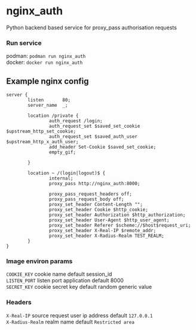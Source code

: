 # nginx_auth
Python backend based service for proxy_pass authorisation requests

### Run service
podman: `podman run nginx_auth`  
docker: `docker run nginx_auth`

## Example nginx config
```
server {
        listen       80;
        server_name  _;

        location /private {
                auth_request /login;
                auth_request_set $saved_set_cookie $upstream_http_set_cookie;
                auth_request_set $saved_auth_user $upstream_http_x_auth_user;
                add_header Set-Cookie $saved_set_cookie;
                empty_gif;

        }

        location ~ /(login|logout)$ {
                internal;
                proxy_pass http://nginx_auth:8000;

                proxy_pass_request_headers off;
                proxy_pass_request_body off;
                proxy_set_header Content-Length "";
                proxy_set_header Cookie $http_cookie;
                proxy_set_header Authorization $http_authorization;
                proxy_set_header User-Agent $http_user_agent;
                proxy_set_header Referer $scheme://$host$request_uri;
                proxy_set_header X-Real-IP $remote_addr;
                proxy_set_header X-Radius-Realm TEST_REALM;
        }
}
```

### Image environ params  
`COOKIE_KEY` cookie name default session_id  
`LISTEN_PORT` listen port application default 8000  
`SECRET_KEY` cookie secret key default random generic value  

### Headers
`X-Real-IP` source request user ip address default `127.0.0.1`  
`X-Radius-Realm` realm name default `Restricted area`